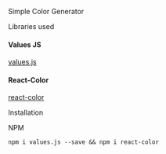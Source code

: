 Simple Color Generator

Libraries used



#### Values JS

[values.js](https://github.com/noeldelgado/values.js)

#### React-Color

[react-color](https://www.npmjs.com/package/react-color)


Installation

NPM
```
npm i values.js --save && npm i react-color
```
